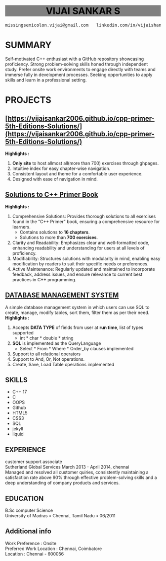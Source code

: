 <h1 style = "text-align : center; font-size : 30px; background-color: grey; color : black"> VIJAI SANKAR S </h1>
<pre>missingsemicolon.vijai@gmail.com   linkedin.com/in/vijaishankar2006     https://github.com/VijaiSankar2006     Chennai</pre>

# SUMMARY       
Self-motivated C++ enthusiast with a GitHub repository showcasing proficiency. Strong problem-solving skills honed through independent study. Prefer onsite work environments to engage directly with teams and immerse fully in development processes. Seeking opportunities to apply skills and learn in a professional setting.  

# PROJECTS
## [https://vijaisankar2006.github.io/cpp-primer-5th-Editions-Solutions/](https://vijaisankar2006.github.io/cpp-primer-5th-Editions-Solutions/)
**Highlights :**
1. **Only site** to host allmost all(more than 700) exercises through ghpages. 
2. Intuitive index for easy chapter-wise navigation.
3. Consistent layout and theme for a comfortable user experience.
4. Designed with ease of navigation in mind.

## [Solutions to C++ Primer Book](https://github.com/VijaiSankar2006/cpp-primer-5th-edition-solutions)            
**Highlights :**       
1. Comprehensive Solutions: Provides thorough solutions to all exercises found in the "C++ Primer" book, ensuring a comprehensive resource for learners.
    - Contains solutions to **16 chapters**.
    - Solutions to more than **700 exercises**.
2. Clarity and Readability: Emphasizes clear and well-formatted code, enhancing readability and understanding for users at all levels of proficiency.
3. Modifiability: Structures solutions with modularity in mind, enabling easy modification by readers to suit their specific needs or preferences.
4. Active Maintenance: Regularly updated and maintained to incorporate feedback, address issues, and ensure relevance to current best practices in C++ programming.              

## [DATABASE MANAGEMENT SYSTEM](https://github.com/VijaiSankar2006/cpp-primer-5th-edition-solutions/tree/04f78e8e913d8d4a86bd7faa792f3da72788fac6/DBMS)           
A simple database management system in which users can use SQL to create, manage, modify tables, sort them,
filter them as per their need.       
**Highlights :**
1. Accepts **DATA TYPE** of fields from user at **run time**, list of types supported
    * int * char * double * string 
2. **SQL** is implemented as the QueryLanguage
    * Select * From * Where * Order_by clauses implemented
3. Support to all relational operators
4. Support to And, Or, Not operations.     
5. Create, Save, Load Table operations implemented       

## SKILLS
* C++ 17 
* C
* OOPS
* Github
* HTML5
* CSS3
* SQL
* jekyll
* liquid     

## EXPERIENCE
customer support associate       
Sutherland Global Services March 2013 - April 2014, chennai        
Managed and resolved all customer quiries, consistently maintaining a satisfaction rate above 90% through effective
problem-solving skills and a deep understanding of company products and services.         

## EDUCATION
B.Sc computer Science     
University of Madras • Chennai, Tamil Nadu • 06/2011      

## Additional info                    
Work Preference : Onsite         
Preferred Work Location : Chennai, Coimbatore       
Location : Chennai - 600056        

